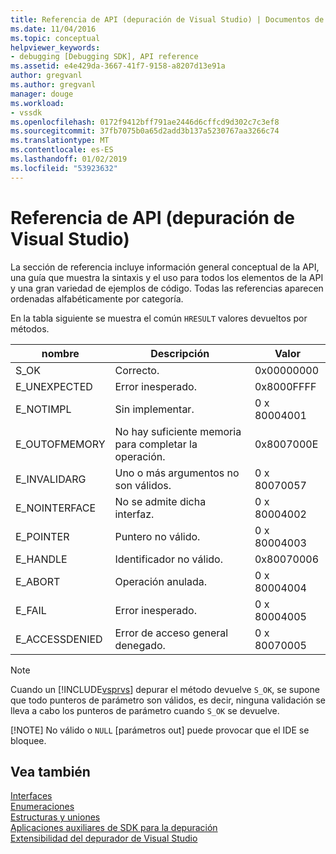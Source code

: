 ```yaml
---
title: Referencia de API (depuración de Visual Studio) | Documentos de Microsoft
ms.date: 11/04/2016
ms.topic: conceptual
helpviewer_keywords:
- debugging [Debugging SDK], API reference
ms.assetid: e4e429da-3667-41f7-9158-a8207d13e91a
author: gregvanl
ms.author: gregvanl
manager: douge
ms.workload:
- vssdk
ms.openlocfilehash: 0172f9412bff791ae2446d6cffcd9d302c7c3ef8
ms.sourcegitcommit: 37fb7075b0a65d2add3b137a5230767aa3266c74
ms.translationtype: MT
ms.contentlocale: es-ES
ms.lasthandoff: 01/02/2019
ms.locfileid: "53923632"
---
```

# <a name="api-reference-visual-studio-debugging"></a>Referencia de API (depuración de Visual Studio)
La sección de referencia incluye información general conceptual de la API, una guía que muestra la sintaxis y el uso para todos los elementos de la API y una gran variedad de ejemplos de código. Todas las referencias aparecen ordenadas alfabéticamente por categoría.  
  
 En la tabla siguiente se muestra el común `HRESULT` valores devueltos por métodos.  
  
|nombre|Descripción|Valor|  
|----------|-----------------|-----------|  
|S_OK|Correcto.|0x00000000|  
|E_UNEXPECTED|Error inesperado.|0x8000FFFF|  
|E_NOTIMPL|Sin implementar.|0 x 80004001|  
|E_OUTOFMEMORY|No hay suficiente memoria para completar la operación.|0x8007000E|  
|E_INVALIDARG|Uno o más argumentos no son válidos.|0 x 80070057|  
|E_NOINTERFACE|No se admite dicha interfaz.|0 x 80004002|  
|E_POINTER|Puntero no válido.|0 x 80004003|  
|E_HANDLE|Identificador no válido.|0x80070006|  
|E_ABORT|Operación anulada.|0 x 80004004|  
|E_FAIL|Error inesperado.|0 x 80004005|  
|E_ACCESSDENIED|Error de acceso general denegado.|0 x 80070005|  
  
> [!NOTE]
>  Cuando un [!INCLUDE[vsprvs](../../../code-quality/includes/vsprvs_md.md)] depurar el método devuelve `S_OK`, se supone que todo punteros de parámetro son válidos, es decir, ninguna validación se lleva a cabo los punteros de parámetro cuando `S_OK` se devuelve.  
> 
> [!NOTE]
>  No válido o `NULL` [parámetros out] puede provocar que el IDE se bloquee.  
  
## <a name="see-also"></a>Vea también  
 [Interfaces](../../../extensibility/debugger/reference/interfaces-visual-studio-debugging.md)   
 [Enumeraciones](../../../extensibility/debugger/reference/enumerations-visual-studio-debugging.md)   
 [Estructuras y uniones](../../../extensibility/debugger/reference/structures-and-unions.md)   
 [Aplicaciones auxiliares de SDK para la depuración](../../../extensibility/debugger/reference/sdk-helpers-for-debugging.md)   
 [Extensibilidad del depurador de Visual Studio](../../../extensibility/debugger/visual-studio-debugger-extensibility.md)
